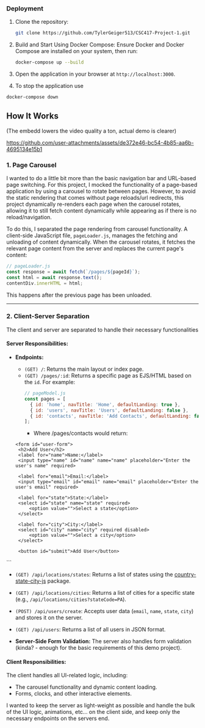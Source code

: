 ### Deployment
1. Clone the repository:
   ```bash
   git clone https://github.com/TylerGeiger513/CSC417-Project-1.git
   ```
2. Build and Start Using Docker Compose: Ensure Docker and Docker Compose are installed on your system, then run:
   ```bash
   docker-compose up --build
   ```
3. Open the application in your browser at `http://localhost:3000`.

4. To stop the application use
```bash
docker-compose down
```
## How It Works
(The embedd lowers the video quality a ton, actual demo is clearer)

https://github.com/user-attachments/assets/de372e46-bc54-4b85-aa6b-4695134e15b1

### 1. Page Carousel
I wanted to do a little bit more than the basic navigation bar and URL-based page switching. For this project, I mocked the functionality of a page-based application by using a carousel to rotate between pages. However, to avoid the static rendering that comes without page reloads/url redirects, this project dynamically re-renders each page when the carousel rotates, allowing it to still fetch content dynamically while appearing as if there is no reload/navigation.

To do this, I separated the page rendering from carousel functionality. A client-side JavaScript file, `pageLoader.js`, manages the fetching and unloading of content dynamically. When the carousel rotates, it fetches the relevant page content from the server and replaces the current page's content:

```javascript
// pageLoader.js
const response = await fetch(`/pages/${pageId}`);
const html = await response.text();
contentDiv.innerHTML = html;
```

This happens after the previous page has been unloaded.

---

### 2. Client-Server Separation
The client and server are separated to handle their necessary functionalities

#### Server Responsibilities:
- **Endpoints:**
  - `(GET) /`: Returns the main layout or index page.
  - `(GET) /pages/:id`: Returns a specific page as EJS/HTML based on the `id`. For example:
    ```javascript
    // pageModel.js
    const pages = [
      { id: 'home', navTitle: 'Home', defaultLanding: true },
      { id: 'users', navTitle: 'Users', defaultLanding: false },
      { id: 'contacts', navTitle: 'Add Contacts', defaultLanding: false }
    ];
    ```
    - Where /pages/contacts would return:
  
   ```ejs
  <form id="user-form">
    <h2>Add User</h2>
    <label for="name">Name:</label>
    <input type="name" id="name" name="name" placeholder="Enter the user's name" required>

    <label for="email">Email:</label>
    <input type="email" id="email" name="email" placeholder="Enter the user's email" required>

    <label for="state">State:</label>
    <select id="state" name="state" required>
        <option value="">Select a state</option>
    </select>

    <label for="city">City:</label>
    <select id="city" name="city" required disabled>
        <option value="">Select a city</option>
    </select>

    <button id="submit">Add User</button>
</form>
```

  - `(GET) /api/locations/states`: Returns a list of states using the [country-state-city-js](https://www.npmjs.com/package/country-state-city-js) package.
  - `(GET) /api/locations/cities`: Returns a list of cities for a specific state (e.g., `/api/locations/cities?stateCode=PA`).
  - `(POST) /api/users/create`: Accepts user data (`email`, `name`, `state`, `city`) and stores it on the server.
  - `(GET) /api/users`: Returns a list of all users in JSON format.

- **Server-Side Form Validation:** The server also handles form validation (kinda? - enough for the basic requirements of this demo project).


#### Client Responsibilities:
The client handles all UI-related logic, including:
- The carousel functionality and dynamic content loading.
- Forms, clocks, and other interactive elements.

I wanted to keep the server as light-weight as possible and handle the bulk of the UI logic, animations, etc... on the client side, and keep only the necessary endpoints on the servers end.  


